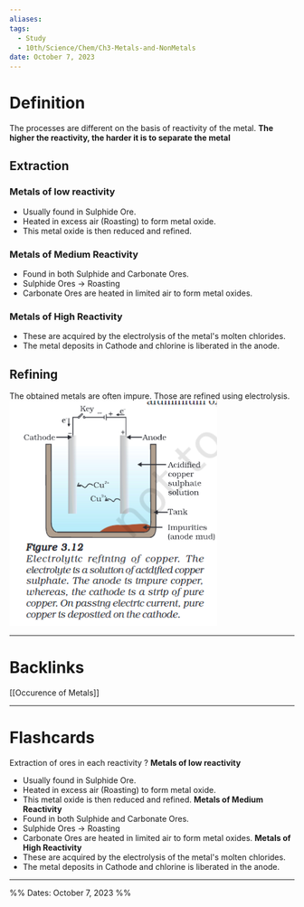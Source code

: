 ```yaml
---
aliases: 
tags:
  - Study
  - 10th/Science/Chem/Ch3-Metals-and-NonMetals
date: October 7, 2023
---
```

# Definition
The processes are different on the basis of reactivity of the metal.
**The higher the reactivity, the harder it is to separate the metal**
## Extraction
### Metals of low reactivity
- Usually found in Sulphide Ore.
- Heated in excess air (Roasting) to form metal oxide.
- This metal oxide is then reduced and refined.
### Metals of Medium Reactivity
- Found in both Sulphide and Carbonate Ores.
- Sulphide Ores -> Roasting
- Carbonate Ores are heated in limited air to form metal oxides.
### Metals of High Reactivity
- These are acquired by the electrolysis of the metal's molten chlorides.
- The metal deposits in Cathode and chlorine is liberated in the anode.
## Refining
The obtained metals are often impure. Those are refined using electrolysis.
![Pasted image 20231007173607.png](assets/pasted-image-20231007173607-22c4bb3730064eb8ab6a569e40801e58.png)

---
# Backlinks
[[Occurence of Metals]]

---
# Flashcards

Extraction of ores in each reactivity
?
**Metals of low reactivity**
- Usually found in Sulphide Ore.
- Heated in excess air (Roasting) to form metal oxide.
- This metal oxide is then reduced and refined.
**Metals of Medium Reactivity**
- Found in both Sulphide and Carbonate Ores.
- Sulphide Ores -> Roasting
- Carbonate Ores are heated in limited air to form metal oxides.
**Metals of High Reactivity**
- These are acquired by the electrolysis of the metal's molten chlorides.
- The metal deposits in Cathode and chlorine is liberated in the anode.
---
<!--SR:!2024-06-05,124,260-->

%%
Dates: October 7, 2023
%%